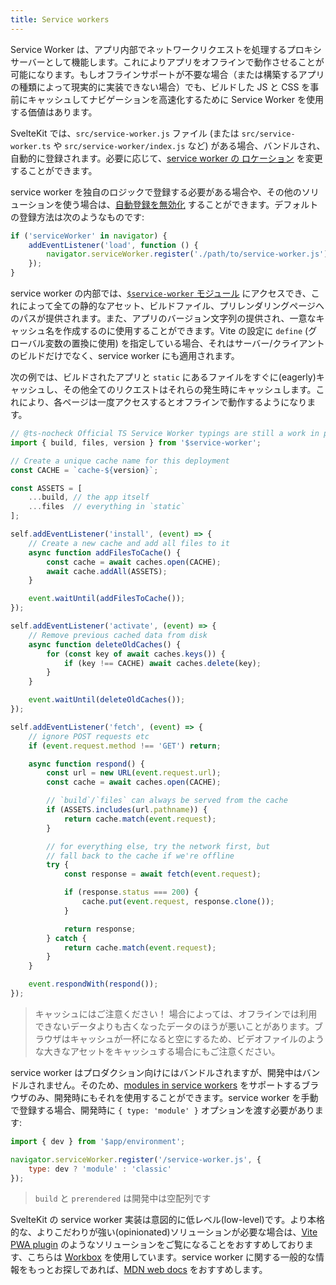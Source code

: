 ```yaml
---
title: Service workers
---
```


Service Worker は、アプリ内部でネットワークリクエストを処理するプロキシサーバーとして機能します。これによりアプリをオフラインで動作させることが可能になります。もしオフラインサポートが不要な場合（または構築するアプリの種類によって現実的に実装できない場合）でも、ビルドした JS と CSS を事前にキャッシュしてナビゲーションを高速化するために Service Worker を使用する価値はあります。

SvelteKit では、`src/service-worker.js` ファイル (または `src/service-worker.ts` や `src/service-worker/index.js` など) がある場合、バンドルされ、自動的に登録されます。必要に応じて、[service worker の ロケーション](/docs/configuration#files) を変更することができます。 

service worker を独自のロジックで登録する必要がある場合や、その他のソリューションを使う場合は、[自動登録を無効化](/docs/configuration#serviceworker) することができます。デフォルトの登録方法は次のようなものです:

```js
if ('serviceWorker' in navigator) {
	addEventListener('load', function () {
		navigator.serviceWorker.register('./path/to/service-worker.js');
	});
}
```

service worker の内部では、[`$service-worker` モジュール](/docs/modules#$service-worker) にアクセスでき、これによって全ての静的なアセット、ビルドファイル、プリレンダリングページへのパスが提供されます。また、アプリのバージョン文字列の提供され、一意なキャッシュ名を作成するのに使用することができます。Vite の設定に `define` (グローバル変数の置換に使用) を指定している場合、それはサーバー/クライアントのビルドだけでなく、service worker にも適用されます。

次の例では、ビルドされたアプリと `static` にあるファイルをすぐに(eagerly)キャッシュし、その他全てのリクエストはそれらの発生時にキャッシュします。これにより、各ページは一度アクセスするとオフラインで動作するようになります。

```js
// @ts-nocheck Official TS Service Worker typings are still a work in progress.
import { build, files, version } from '$service-worker';

// Create a unique cache name for this deployment
const CACHE = `cache-${version}`;

const ASSETS = [
	...build, // the app itself
	...files  // everything in `static`
];

self.addEventListener('install', (event) => {
	// Create a new cache and add all files to it
	async function addFilesToCache() {
		const cache = await caches.open(CACHE);
		await cache.addAll(ASSETS);
	}

	event.waitUntil(addFilesToCache());
});

self.addEventListener('activate', (event) => {
	// Remove previous cached data from disk
	async function deleteOldCaches() {
		for (const key of await caches.keys()) {
			if (key !== CACHE) await caches.delete(key);
		}
	}

	event.waitUntil(deleteOldCaches());
});

self.addEventListener('fetch', (event) => {
	// ignore POST requests etc
	if (event.request.method !== 'GET') return;

	async function respond() {
		const url = new URL(event.request.url);
		const cache = await caches.open(CACHE);

		// `build`/`files` can always be served from the cache
		if (ASSETS.includes(url.pathname)) {
			return cache.match(event.request);
		}

		// for everything else, try the network first, but
		// fall back to the cache if we're offline
		try {
			const response = await fetch(event.request);

			if (response.status === 200) {
				cache.put(event.request, response.clone());
			}

			return response;
		} catch {
			return cache.match(event.request);
		}
	}

	event.respondWith(respond());
});
```

> キャッシュにはご注意ください！ 場合によっては、オフラインでは利用できないデータよりも古くなったデータのほうが悪いことがあります。ブラウザはキャッシュが一杯になると空にするため、ビデオファイルのような大きなアセットをキャッシュする場合にもご注意ください。

service worker はプロダクション向けにはバンドルされますが、開発中はバンドルされません。そのため、[modules in service workers](https://web.dev/es-modules-in-sw) をサポートするブラウザのみ、開発時にもそれを使用することができます。service worker を手動で登録する場合、開発時に `{ type: 'module' }` オプションを渡す必要があります:

```js
import { dev } from '$app/environment';

navigator.serviceWorker.register('/service-worker.js', {
	type: dev ? 'module' : 'classic'
});
```

> `build` と `prerendered` は開発中は空配列です

SvelteKit の service worker 実装は意図的に低レベル(low-level)です。より本格的な、よりこだわりが強い(opinionated)ソリューションが必要な場合は、[Vite PWA plugin](https://vite-pwa-org.netlify.app/frameworks/sveltekit.html) のようなソリューションをご覧になることをおすすめしております、こちらは [Workbox](https://web.dev/learn/pwa/workbox) を使用しています。service worker に関する一般的な情報をもっとお探しであれば、[MDN web docs](https://developer.mozilla.org/ja/docs/Web/API/Service_Worker_API/Using_Service_Workers) をおすすめします。
